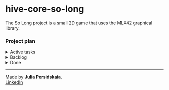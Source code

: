 # hive-core-so-long
The So Long project is a small 2D game that uses the MLX42 graphical library.

### Project plan

<details>
<summary>Active tasks</summary>    
 
- [ ] Implement a basic game loop that handles rendering and events.   
- [ ] Display the movement count on-screen. 


</details>

<details>
<summary>Backlog</summary>   

- [ ] Improve movement controls: collision detection.    
- [ ] Implement game states:  
	* Create layout for win and lose states.  
	* Add main menu.  
	* Allow player to choose a character at the start of the game.  
- [ ] Implement enemies:  
	* Add enemies with movement patterns and interactions with the player.  
	* Add animation for enemy.
- [ ] Check how to add sounds whit mlx42.   

</details>

<details>
<summary>Done</summary>  

- [x] Program input validation:    
    * Takes exactly 2 parameters: `<program> <path>`.   
    * Map file has a `.ber` extension.    
    * Path to the file is valid. 
- [x] Map reading and general validation:  
	* Map is rectangular.
	* There is exactly one start position and one exit position.  
	* There is at least one collectible item.  
	* Map is surrounded by walls. 
	* Map fits the monitor size.
- [x] Check if the map is playable:  
	* There's a valid path between the start and exit.  
	* All collectibles are reachable. 
- [x] Display the game background in the window.  
	* Load sprites for walls, obstacles and empty spaces.  
- [x] Handle user input:
	* Implement movement in 4 directions: up, down, left, and right.  
	* Handle closing the window with ESC.
- [x] Handle player interaction with collectibles and counter:  
	* Detect the collectables and unset it on the map.  
	* Decrease amount of collectables to handle the exit from the game later.  
	* Print number of movements to stdout.
- [x] Implement sprite animation for collectibles. 
	* Load frames and set values to the structure.  
	* Updates the coin animation based on the elapsed time and FPS.  
- [x] Mid-project refactoring and cleaning:
	* Review and clean up header file.  
	* Restructure game object hierarchy, content and review macros.  
	* Optimize functions to reduce complexity, improve performance, and increase abstraction.   
	* Improve error handling.   

</details>


______________
Made by **Julia Persidskaia**.  
[LinkedIn](https://www.linkedin.com/in/iuliia-persidskaia/)